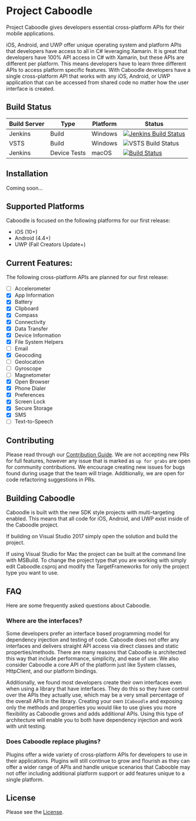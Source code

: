 # Project Caboodle

Project Caboodle gives developers essential cross-platform APIs for their mobile applications. 

iOS, Android, and UWP offer unique operating system and platform APIs that developers have access to all in C# leveraging Xamarin. It is great that developers have 100% API access in C# with Xamarin, but these APIs are different per platform. This means developers have to learn three different APIs to access platform specific features. With Caboodle developers have a single cross-platform API that works with any iOS, Android, or UWP application that can be accessed from shared code no matter how the user interface is created.

## Build Status

| Build Server | Type         | Platform | Status                                                                                                                                                                                 |
|--------------|--------------|----------|----------------------------------------------------------------------------------------------------------------------------------------------------------------------------------------|
| Jenkins      | Build        | Windows  | [![Jenkins Build Status](https://jenkins.mono-project.com/buildStatus/icon?job=Components-Caboodle)](https://jenkins.mono-project.com/view/Components/job/Components-Caboodle/)        |
| VSTS         | Build        | Windows  | ![VSTS Build Status](https://devdiv.visualstudio.com/_apis/public/build/definitions/0bdbc590-a062-4c3f-b0f6-9383f67865ee/8538/badge)                                                   |
| Jenkins      | Device Tests | macOS    | [![Build Status](https://jenkins.mono-project.com/buildStatus/icon?job=Components-Caboodle-DeviceTests-Mac)](https://jenkins.mono-project.com/job/Components-Caboodle-DeviceTests-Mac) |

## Installation
Coming soon... 

## Supported Platforms
Caboodle is focused on the following platforms for our first release:
 - iOS (10+)
 - Android (4.4+)
 - UWP (Fall Creators Update+)

## Current Features:
The following cross-platform APIs are planned for our first release:
 - [ ] Accelerometer
 - [X] App Information
 - [x] Battery
 - [X] Clipboard
 - [x] Compass
 - [x] Connectivity
 - [x] Data Transfer
 - [x] Device Information
 - [x] File System Helpers
 - [ ] Email
 - [x] Geocoding 
 - [ ] Geolocation 
 - [ ] Gyroscope
 - [ ] Magnetometer
 - [x] Open Browser
 - [x] Phone Dialer
 - [x] Preferences
 - [x] Screen Lock
 - [x] Secure Storage
 - [x] SMS
 - [ ] Text-to-Speech
 
## Contributing
Please read through our [Contribution Guide](CONTRIBUTING.md). We are not accepting new PRs for full features, however any issue that is marked as `up for grabs` are open for community contributions. We encourage creating new issues for bugs found during usage that the team will triage. Additionally, we are open for code refactoring suggestions in PRs.

## Building Caboodle
Caboodle is built with the new SDK style projects with multi-targeting enabled. This means that all code for iOS, Android, and UWP exist inside of the Caboodle project. 

If building on Visual Studio 2017 simply open the solution and build the project. 

If using Visual Studio for Mac the project can be built at the command line with MSBuild. To change the project type that you are working with simply edit Caboodle.csproj and modify the TargetFrameworks for only the project type you want to use.

## FAQ
Here are some frequently asked questions about Caboodle.

### Where are the interfaces?
Some developers prefer an interface based programming model for dependency injection and testing of code. Caboodle does not offer any interfaces and delivers straight API access via direct classes and static properties/methods. There are many reasons that Caboodle is architected this way that include performance, simplicity, and ease of use. We also consider Caboodle a core API of the platform just like System classes, HttpClient, and our platform bindings. 

Additionally, we found most developers create their own interfaces even when using a library that have interfaces. They do this so they have control over the APIs they actually use, which may be a very small percentage of the overall APIs in the library. Creating your own `ICaboodle` and exposing only the methods and properties you would like to use gives you more flexibility as Caboodle grows and adds additional APIs. Using this type of architecture will enable you to both have dependency injection and work with unit testing.


### Does Caboodle replace plugins?
Plugins offer a wide variety of cross-platform APIs for developers to use in their applications. Plugins will still continue to grow and flourish as they can offer a wider range of APIs and handle unique scenarios that Cabooble may not offer including additional platform support or add features unique to a single platform.

## License
Please see the [License](LICENSE).
